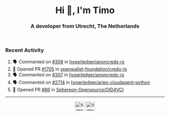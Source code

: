 <h1 align="center">Hi 👋, I'm Timo</h1>
<h3 align="center">A developer from Utrecht, The Netherlands</h3>
<br/>
<!-- https://github.com/rahuldkjain/github-profile-readme-generator --!>

<!--  <p align="left"><img src="https://github-readme-stats.vercel.app/api?username=timoglastra&show_icons=true&count_private=true&" alt="timoglastra" /></p> --!>

<!--
Github language stats
<p align="left"><img src="https://github-readme-stats.vercel.app/api/top-langs/?username=timoglastra&layout=compact" alt="timoglastra" /><p>
-->

<!-- Codestats language stats -->
<!-- <p align="left"><img src="https://codestats-readme.vercel.app/api/top-langs/?username=timoglastra&layout=compact&language_count=12" alt="timoglastra" /><p>    --!>
  
<h3>Recent Activity</h3>

<!--START_SECTION:activity-->
1. 🗣 Commented on [#308](https://github.com/hyperledger/anoncreds-rs/issues/308#issuecomment-1907718670) in [hyperledger/anoncreds-rs](https://github.com/hyperledger/anoncreds-rs)
2. 💪 Opened PR [#1705](https://github.com/openwallet-foundation/credo-ts/pull/1705) in [openwallet-foundation/credo-ts](https://github.com/openwallet-foundation/credo-ts)
3. 🗣 Commented on [#307](https://github.com/hyperledger/anoncreds-rs/issues/307#issuecomment-1907203691) in [hyperledger/anoncreds-rs](https://github.com/hyperledger/anoncreds-rs)
4. 🗣 Commented on [#2714](https://github.com/hyperledger/aries-cloudagent-python/issues/2714#issuecomment-1907200425) in [hyperledger/aries-cloudagent-python](https://github.com/hyperledger/aries-cloudagent-python)
5. 💪 Opened PR [#86](https://github.com/Sphereon-Opensource/OID4VCI/pull/86) in [Sphereon-Opensource/OID4VCI](https://github.com/Sphereon-Opensource/OID4VCI)
<!--END_SECTION:activity-->

---

<p align="center">
<a href="https://twitter.com/timoglastra" target="blank"><img align="center" src="https://cdn.jsdelivr.net/npm/simple-icons@3.0.1/icons/twitter.svg" alt="timoglastra" height="30" width="30" /></a>
<a href="https://linkedin.com/in/timoglastra" target="blank"><img align="center" src="https://cdn.jsdelivr.net/npm/simple-icons@3.0.1/icons/linkedin.svg" alt="timoglastra" height="30" width="30" /></a>
</p>



